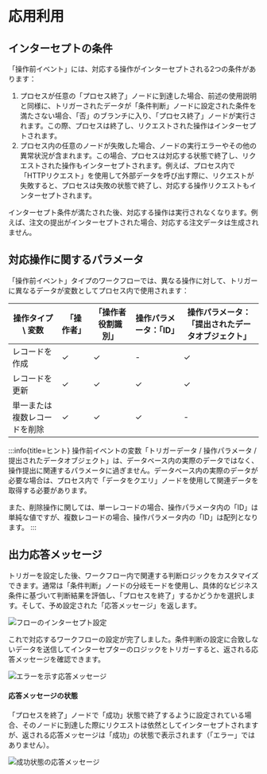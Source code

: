 # 応用利用

## インターセプトの条件

「操作前イベント」には、対応する操作がインターセプトされる2つの条件があります：

1. プロセスが任意の「プロセス終了」ノードに到達した場合、前述の使用説明と同様に、トリガーされたデータが「条件判断」ノードに設定された条件を満たさない場合、「否」のブランチに入り、「プロセス終了」ノードが実行されます。この際、プロセスは終了し、リクエストされた操作はインターセプトされます。
2. プロセス内の任意のノードが失敗した場合、ノードの実行エラーやその他の異常状況が含まれます。この場合、プロセスは対応する状態で終了し、リクエストされた操作もインターセプトされます。例えば、プロセス内で「HTTPリクエスト」を使用して外部データを呼び出す際に、リクエストが失敗すると、プロセスは失敗の状態で終了し、対応する操作リクエストもインターセプトされます。

インターセプト条件が満たされた後、対応する操作は実行されなくなります。例えば、注文の提出がインターセプトされた場合、対応する注文データは生成されません。

## 対応操作に関するパラメータ

「操作前イベント」タイプのワークフローでは、異なる操作に対して、トリガーに異なるデータが変数としてプロセス内で使用されます：

| 操作タイプ \\ 変数   | 「操作者」 | 「操作者役割識別」 | 操作パラメータ：「ID」 | 操作パラメータ：「提出されたデータオブジェクト」 |
|------------------|--------|----------------|--------------|--------------------------|
| レコードを作成       | ✓      | ✓              | -            | ✓                        |
| レコードを更新       | ✓      | ✓              | ✓            | ✓                        |
| 単一または複数レコードを削除 | ✓      | ✓              | ✓            | -                        |

:::info{title=ヒント}
操作前イベントの変数「トリガーデータ / 操作パラメータ / 提出されたデータオブジェクト」は、データベース内の実際のデータではなく、操作提出に関連するパラメータに過ぎません。データベース内の実際のデータが必要な場合は、プロセス内で「データをクエリ」ノードを使用して関連データを取得する必要があります。

また、削除操作に関しては、単一レコードの場合、操作パラメータ内の「ID」は単純な値ですが、複数レコードの場合、操作パラメータ内の「ID」は配列となります。
:::

## 出力応答メッセージ

トリガーを設定した後、ワークフロー内で関連する判断ロジックをカスタマイズできます。通常は「条件判断」ノードの分岐モードを使用し、具体的なビジネス条件に基づいて判断結果を評価し、「プロセスを終了」するかどうかを選択します。そして、予め設定された「応答メッセージ」を返します。

![フローのインターセプト設定](https://static-docs.nocobase.com/cfddda5d8012fd3d0ca09f04ea610539.png)

これで対応するワークフローの設定が完了しました。条件判断の設定に合致しないデータを送信してインターセプターのロジックをトリガーすると、返される応答メッセージを確認できます。

![エラーを示す応答メッセージ](https://static-docs.nocobase.com/06bd4a6b6ec499c853f0c39987f63a6a.png)

#### 応答メッセージの状態

「プロセスを終了」ノードで「成功」状態で終了するように設定されている場合、そのノードに到達した際にリクエストは依然としてインターセプトされますが、返される応答メッセージは「成功」の状態で表示されます（「エラー」ではありません）。

![成功状態の応答メッセージ](https://static-docs.nocobase.com/9559bbf56067144759451294b18c790e.png)

